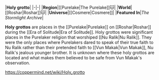 |**Holy grotto**|
|-|-|
|**Region**|[[Purelake\|The Purelake]]🐱︎|
|**World**|[[Roshar\|Roshar]]🐱︎|
|**Universe**|[[Cosmere\|Cosmere]]|
|**Featured In**|*The Stormlight Archive*|

**Holy grottos** are places in the [[Purelake\|Purelake]] on [[Roshar\|Roshar]] during the [[Era of Solitude\|Era of Solitude]].
Holy grottos were significant places in the Purelaker religion that worshiped [[Nu Ralik\|Nu Ralik]]. They were the only places where Purelakers dared to speak of their true faith to Nu Ralik rather than their pretended faith to [[Vun Makak\|Vun Makak]], Nu Ralik's jealous younger brother. It is unknown where these holy grottos are located and what makes them believed to be safe from Vun Makak's observation.



https://coppermind.net/wiki/Holy_grotto